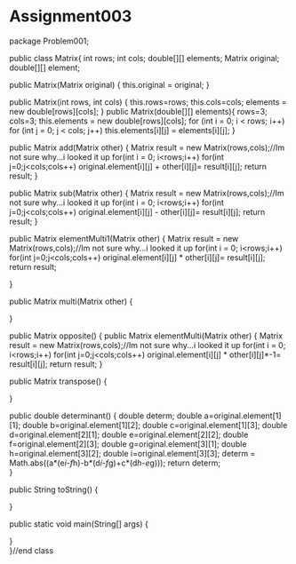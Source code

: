 # Assignment003
package Problem001;

public class Matrix{
int rows;
int cols;
double[][] elements;
Matrix original;
double[][] element;

public Matrix(Matrix original) {
	this.original = original;
}

public Matrix(int rows, int cols) {
	this.rows=rows;
	this.cols=cols;
	elements = new double[rows][cols];
}
public Matrix(double[][] elements){
	rows=3;
	cols=3;
this.elements = new double[rows][cols];
    for (int i = 0; i < rows; i++)
        for (int j = 0; j < cols; j++)
                this.elements[i][j] = elements[i][j];
}


public Matrix add(Matrix other) {
Matrix result = new Matrix(rows,cols);//Im not sure why...i looked it up
	for(int i = 0; i<rows;i++)
		for(int j=0;j<cols;cols++) 
			original.element[i][j] + other[i][j]= result[i][j];
	return result; 
}


public Matrix sub(Matrix other) {
	Matrix result = new Matrix(rows,cols);//Im not sure why...i looked it up
	for(int i = 0; i<rows;i++)
		for(int j=0;j<cols;cols++) 
			original.element[i][j] - other[i][j]= result[i][j];
	return result;
}

public Matrix elementMulti1(Matrix other) {
	Matrix result = new Matrix(rows,cols);//Im not sure why...i looked it up
	for(int i = 0; i<rows;i++)
		for(int j=0;j<cols;cols++) 
			original.element[i][j] * other[i][j]= result[i][j];
	return result;
	
}

public Matrix multi(Matrix other) {
	
}

public Matrix opposite() {
	public Matrix elementMulti(Matrix other) {
		Matrix result = new Matrix(rows,cols);//Im not sure why...i looked it up
		for(int i = 0; i<rows;i++)
			for(int j=0;j<cols;cols++) 
				original.element[i][j] * other[i][j]*-1= result[i][j];
		return result;
}

public Matrix transpose() {
	
}

public double determinant() {
	double determ;
	double a=original.element[1][1];
	double b=original.element[1][2];
	double c=original.element[1][3];
	double d=original.element[2][1];
	double e=original.element[2][2];
	double f=original.element[2][3];
	double g=original.element[3][1];
	double h=original.element[3][2];
	double i=original.element[3][3];
determ = Math.abs((a*(e*i-f*h)-b*(d*i-f*g)+c*(d*h-e*g)));
	return determ;		
}

public String toString() {
	
}

public static void main(String[] args) {
	
}	
}//end class
